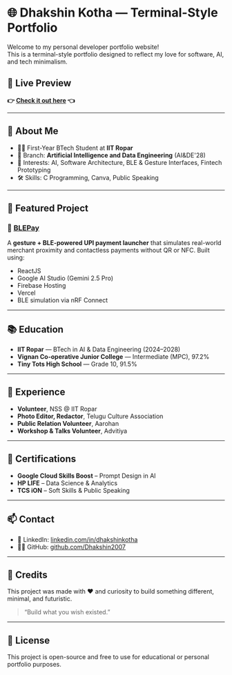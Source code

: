 # 🌐 Dhakshin Kotha — Terminal-Style Portfolio

Welcome to my personal developer portfolio website!  
This is a terminal-style portfolio designed to reflect my love for software, AI, and tech minimalism.

## 🚀 Live Preview

**👉 [Check it out here]([(https://my-portfolio-seven-bice-16.vercel.app/)]) 👈**  


---

## 📌 About Me

- 👨‍🎓 First-Year BTech Student at **IIT Ropar**
- 🧠 Branch: **Artificial Intelligence and Data Engineering** (AI&DE'28)
- 💬 Interests: AI, Software Architecture, BLE & Gesture Interfaces, Fintech Prototyping
- 🛠 Skills: C Programming, Canva, Public Speaking

---

## 🧪 Featured Project

### 🔗 [BLEPay](https://blepay.vercel.app)

A **gesture + BLE-powered UPI payment launcher** that simulates real-world merchant proximity and contactless payments without QR or NFC. Built using:
- ReactJS
- Google AI Studio (Gemini 2.5 Pro)
- Firebase Hosting
- Vercel
- BLE simulation via nRF Connect

---

## 📚 Education

- **IIT Ropar** — BTech in AI & Data Engineering (2024–2028)  
- **Vignan Co-operative Junior College** — Intermediate (MPC), 97.2%  
- **Tiny Tots High School** — Grade 10, 91.5%

---

## 💼 Experience

- **Volunteer**, NSS @ IIT Ropar
- **Photo Editor, Redactor**, Telugu Culture Association
- **Public Relation Volunteer**, Aarohan
- **Workshop & Talks Volunteer**, Advitiya

---

## 📜 Certifications

- **Google Cloud Skills Boost** – Prompt Design in AI  
- **HP LIFE** – Data Science & Analytics  
- **TCS iON** – Soft Skills & Public Speaking

---

## 📫 Contact

- 🔗 LinkedIn: [linkedin.com/in/dhakshinkotha](https://linkedin.com/in/dhakshinkotha)
- 🧑‍💻 GitHub: [github.com/Dhakshin2007](https://github.com/Dhakshin2007)

---

## 🌈 Credits

This project was made with ❤️ and curiosity to build something different, minimal, and futuristic.

> “Build what you wish existed.”

---

## 📜 License

This project is open-source and free to use for educational or personal portfolio purposes.
